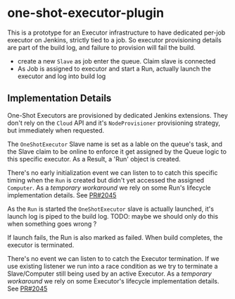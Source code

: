 # one-shot-executor-plugin

This is a prototype for an Executor infrastructure to have dedicated per-job executor on Jenkins, strictly tied to a job. 
So executor provisioning details are part of the build log, and failure to provision will fail the build.

* create a new `Slave` as job enter the queue. Claim slave is connected
* As Job is assigned to executor and start a Run, actually launch the executor and log into build log


## Implementation Details

One-Shot Executors are provisioned by dedicated Jenkins extensions. They don't rely on the `Cloud` API and it's
`NodeProvisioner` provisioning strategy, but immediately when requested.

The `OneShotExecutor` Slave name is set as a lable on the queue's task, and the Slave claim
to be online to enforce it get assigned by the Queue logic to this specific executor. As a Result, a 'Run' object is
created.

There's no early initialization event we can listen to to catch this specific timing when the `Run` is created but
didn't yet accessed the assigned `Computer`. As a _temporary workaround_ we rely on some Run's lifecycle implementation 
details. See [PR#2045](https://github.com/jenkinsci/jenkins/pull/2045)

As the `Run` is started the `OneShotExecutor` slave is actually launched, it's launch log is piped to the build log.
TODO: maybe we should only do this when something goes wrong ?

If launch fails, the Run is also marked as failed. When build completes, the executor is terminated.
 
There's no event we can listen to to catch the Executor termination. If we use existing listener we run into a race
condition as we try to terminate a Slave/Computer still being used by an active Executor. As a _temporary workaround_ 
we rely on some Executor's lifecycle implementation details. See [PR#2045](https://github.com/jenkinsci/jenkins/pull/2045)
